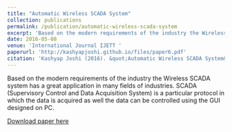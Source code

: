 ```yaml
---
title: "Automatic Wireless SCADA System"
collection: publications
permalink: /publication/automatic-wireless-scada-system
excerpt: 'Based on the modern requirements of the industry the Wireless SCADA system has a great application in many fields of industries. SCADA (Supervisory Control and Data Acquisition System) is a particular protocol in which the data is acquired as well the data can be controlled using the GUI designed on PC.'
date: 2016-05-08
venue: 'International Journal IJETT '
paperurl: 'http://kashyapjoshi.github.io/files/paper6.pdf'
citation: 'Kashyap Joshi (2016). &quot;Automatic Wireless SCADA System&quot; <i>International Journal IJETT </i>'
---
```

Based on the modern requirements of the industry the Wireless SCADA system has a great application in many fields of industries. SCADA (Supervisory Control and Data Acquisition System) is a particular protocol in which the data is acquired as well the data can be controlled using the GUI designed on PC.

[Download paper here](http://kashyapjoshi.github.io/files/paper6.pdf)